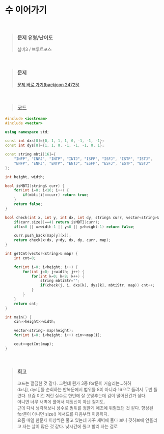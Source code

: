 수 이어가기
====
<br/>

>### 문제 유형/난이도
>실버3 / 브루트포스
<br/>

>### 문제
> <a href="https://www.acmicpc.net/problem/24725">문제 바로 가기(baekjoon 24725)</a>

<br/>

>### 코드
```C++
#include <iostream>
#include <vector>

using namespace std;

const int dxs[8]={0, 1, 1, 1, 0, -1, -1, -1};
const int dys[8]={1, 1, 0, -1, -1, -1, 0, 1};

const string mbti[16]={
    "INFP", "INFJ", "INTP", "INTJ", "ISFP", "ISFJ", "ISTP", "ISTJ", 
    "ENFP", "ENFJ", "ENTP", "ENTJ", "ESFP", "ESFJ", "ESTP", "ESTJ"
};

int height, width;

bool isMBTI(string& curr) {
    for(int i=0; i<16; i++) {
        if(mbti[i]==curr) return true;
    }
    return false;
}

bool check(int x, int y, int dx, int dy, string& curr, vector<string>& map) {
    if(curr.size()==4) return isMBTI(curr);
    if(x<0 || x>width-1 || y<0 || y>height-1) return false;

    curr.push_back(map[y][x]);
    return check(x+dx, y+dy, dx, dy, curr, map);
}

int getCnt(vector<string>& map) {
    int cnt=0;

    for(int i=0; i<height; i++) {
        for(int j=0; j<width; j++) {
            for(int k=0; k<8; k++) {
                string mbtiStr="";
                if(check(j, i, dxs[k], dys[k], mbtiStr, map)) cnt++;
            }
        }
    }
    return cnt;
}

int main() {
    cin>>height>>width;

    vector<string> map(height);
    for(int i=0; i<height; i++) cin>>map[i];

    cout<<getCnt(map);
}
```
<br/>

>### 회고
>코드는 깔끔한 것 같다. 그런데 뭔가 3중 for문이 거슬리는...하하  
>dxs[], dys[]를 순회하는 반복문에서 범위를 8이 아니라 16으로 돌려서 두번 틀렸다. 요즘 이런 저런 실수로 한번에 잘 못맞추는데 감이 떨어진건가 싶다.  
>아니면 너무 새벽에 풀어서 제정신이 아닌 걸지도.  
>근데 다시 생각해보니 상수로 범위를 정한게 애초에 위험했던 것 같다. 향상된 for문이 아니면 size() 메서드를 다음부터 이용하자.  
>요즘 매일 한문제 이상씩은 풀고 있는데 자꾸 새벽에 풀다 보니 깃허브에 안올리고 자는 날이 많은 것 같다. 낮시간에 풀고 빨리 자는 걸로  
